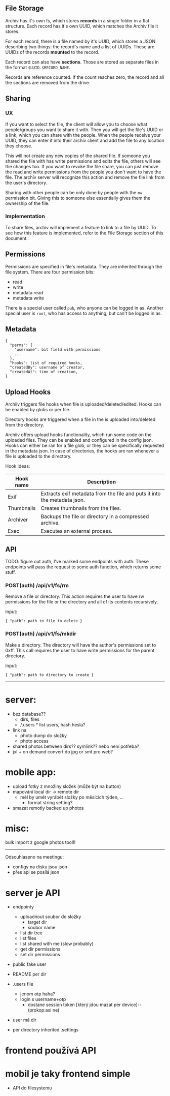 ## File Storage

Archív has it's own fs, which stores **records** in a single folder in a flat structure.
Each record has it's own UUID, which matches the Archív file it stores.

For each record, there is a file named by it's UUID, which stores a JSON describing
two things: the record's name and a list of UUIDs. These are UUIDs of the records **mounted**
to the record.

Each record can also have **sections**. Those are stored as separate files in the format
`$UUID.$RECORD_NAME`.

Records are reference counted. If the count reaches zero, the record and all the sections are
removed from the drive.

## Sharing

### UX

If you want to select the file, the client will allow you to choose what
people/groups you want to share it with. Then you will get the file's UUID or a
link, which you can share with the people. When the people receive your UUID,
they can enter it into their archív client and add the file to any location
they choose.

This will not create any new copies of the shared file. If someone you shared
the file with has write permissions and edits the file, others will see the
changes too. If you want to revoke the file share, you can just remove the read
and write permissions from the people you don't want to have the file. The
archív server will recognize this action and remove the file link from the
user's directory.

Sharing with other people can be only done by people with the `mw` permission
bit. Giving this to someone else essentially gives them the ownership of the
file.

### Implementation

To share files, archív will implement a feature to link to a file by UUID. To
see how this feature is implemented, refer to the File Storage section of this
document.

## Permissions

Permissions are specified in file's metadata. They are inherited through the
file system. There are four permission bits:

- read
- write
- metadata read
- metadata write

There is a special user called `pub`, who anyone can be logged in as. Another
special user is `root`, who has access to anything, but can't be logged in as.

## Metadata

```
{
  "perms": {
    "username": bit field with permissions
    ...
  },
  "hooks": list of required hooks,
  "createdBy": username of creator,
  "createdAt": time of creation,
}
```

## Upload Hooks

Archiiv triggers file hooks when file is uploaded/deleted/edited. Hooks can be
enabled by globs or per file.

Directory hooks are triggered when a file in the is uploaded into/deleted from
the directory.

Archiiv offers upload hooks functionality, which run some code on the uploaded
files. They can be enabled and configured in the config json. Hooks can either
be ran for a file glob, or they can be specifically requested in the metadata
json. In case of directories, the hooks are ran whenever a file is uploaded to
the directory.

Hook ideas:

| Hook name  | Description                                                              |
| ---------- | ------------------------------------------------------------------------ |
| Exif       | Extracts exif metadata from the file and puts it into the metadata json. |
| Thumbnails | Creates thumbnails from the files.                                       |
| Archiver   | Backups the file or directory in a compressed archive.                   |
| Exec       | Executes an external process.                                            |

## API

TODO: figure out auth, I've marked some endpoints with auth. These endpoints
will pass the request to some auth function, which returns some stuff.

### POST(auth) /api/v1/fs/rm

Remove a file or directory. This action requires the user to have rw permissions
for the file or the directory and all of its contents recursively.

Input:

```
{ "path": path to file to delete }
```

### POST(auth) /api/v1/fs/mkdir

Make a directory. The directory will have the author's permissions set to 0xff.
This call requires the user to have write permissions for the parent directory.

Input:

```
{ "path": path to directory to create }
```

---

# server:

- bez database??
  - dirs, files
  - /.users \* list users, hash hesla?
- link na
  - photo dump do složky
  - photo access
- shared photos between dirs?? symlink?? nebo není potřeba?
- jxl + on demand convert do jpg or smt pro web?

# mobile app:

- upload fotky z množiny složek (může být na button)
- mapování local dir -> remote dir
  - měl by umět vyrábět složky po měsících týden, ...
    - format string setting?
- smazat remotly backed up photos

# misc:

bulk import z google photos tool!!

---

Odsouhlaseno na meetingu:

- configy na disku jsou json
- přes api se posílá json

# server je API

- endpointy

  - uploadnout soubor do složky
    - target dir
    - soubor name
  - list dir tree
  - list files
  - list shared with me (slow probably)
  - get dir permissions
  - set dir permissions

- public fake user

- README per dir

- .users file

  - jenom otp haha?
  - login s username+otp
    - dostane session token [který jdou mazat per device]--(prokop:asi ne)

- user má dir
- per directory inherited .settings

# frontend používá API

# mobil je taky frontend simple

- API do filesystemu
